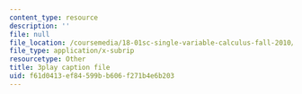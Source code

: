 ```yaml
---
content_type: resource
description: ''
file: null
file_location: /coursemedia/18-01sc-single-variable-calculus-fall-2010/f61d0413ef84599bb606f271b4e6b203_BGE3wb7H2PA.vtt
file_type: application/x-subrip
resourcetype: Other
title: 3play caption file
uid: f61d0413-ef84-599b-b606-f271b4e6b203
---
```

